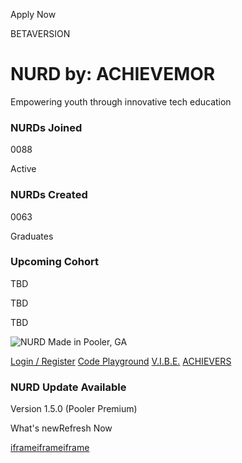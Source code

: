 Apply Now

BETAVERSION

# NURD by: ACHIEVEMOR

Empowering youth through innovative tech education

### NURDs Joined

0088

Active

### NURDs Created

0063

Graduates

### Upcoming Cohort

TBD

TBD

TBD

![NURD Made in Pooler, GA](https://nurd.byachievemor.us/assets/made-in-pooler-BSzPmpHW.png)

[Login / Register](https://nurd.byachievemor.us/auth) [Code Playground](https://nurd.byachievemor.us/code-playground) [V.I.B.E.](https://nurd.byachievemor.us/vibe) [ACHIEVERS](https://nurd.byachievemor.us/achievers)

### NURD Update Available

Version 1.5.0 (Pooler Premium)

What's newRefresh Now

[iframe](https://js.stripe.com/v3/controller-with-preconnect-b2aedc743eca9880b20e75f9fbf47e68.html#__shared_params__[version]=basil&apiKey=pk_live_51Qq2VSELSqmZskqIRYn5H75XaXZsc5PbKM8dYCZTHA9LBiL1aO0fC1deSaTF3qdTlEIxZipTEx9VAtYANag5boEu00j5QPlLWy&apiVersion=2025-03-31.basil&stripeJsId=9833fc36-0cf6-4948-913d-668d7997c2ce&firstStripeInstanceCreatedLatency=27&controllerCount=1&isCheckout=false&stripeJsLoadTime=1749583552725&manualBrowserDeprecationRollout=false&mids[guid]=NA&mids[muid]=NA&mids[sid]=NA&referrer=https%3A%2F%2Fnurd.byachievemor.us%2F&controllerId=__privateStripeController4452)[iframe](https://js.stripe.com/v3/outer-logger-7cd0b377a4ee9217b8b416cf6108e0b3.html#&&stripeJsId=9833fc36-0cf6-4948-913d-668d7997c2ce&referrer=&controllerId=__privateStripeOuterLoggerController4451&&__shared_params__[version]=basil)[iframe](https://js.stripe.com/v3/m-outer-3437aaddcdf6922d623e172c2d6f9278.html#url=https%3A%2F%2Fnurd.byachievemor.us%2F&title=NURD%20by%20ACHIEVEMOR&referrer=&muid=NA&sid=NA&version=6&preview=false&__shared_params__[version]=basil)